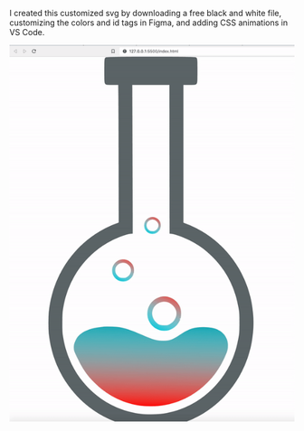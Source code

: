 I created this customized svg by downloading a free black and white file, customizing the colors and id tags in Figma, and adding CSS animations in VS Code.


 ![Animated SVG](https://github.com/nbhankes/animated-svg/blob/main/svg.gif?raw=true)
